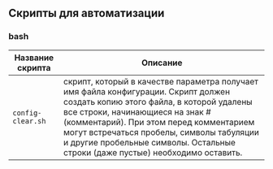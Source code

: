 
## Скрипты для автоматизации

### bash

|Название скрипта|Описание|
|---|---|
|`config-clear.sh`|скрипт, который в качестве параметра получает имя файла конфигурации. Скрипт должен  создать копию этого файла, в которой удалены все строки, начинающиеся на знак # (комментарий). При этом перед комментарием могут встречаться пробелы, символы табуляции и другие пробельные символы. Остальные строки (даже пустые) необходимо оставить.|
